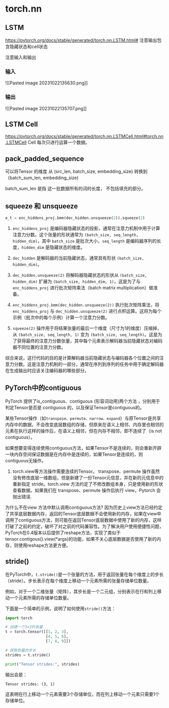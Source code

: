 
# torch.nn
## LSTM
https://pytorch.org/docs/stable/generated/torch.nn.LSTM.html#
注意输出包含隐藏状态和cell状态

注意输入和输出
### 输入
![[Pasted image 20231022135630.png]]
### 输出
![[Pasted image 20231022135707.png]]
## LSTM Cell
https://pytorch.org/docs/stable/generated/torch.nn.LSTMCell.html#torch.nn.LSTMCell
Cell  每次只进行运算一个数据。

## pack_padded_sequence
可以将Tensor 的维度 从 (src_len, batch_size, embedding_size) 转换到（batch_sum_len, embedding_size)

batch_sum_len 是指 这一批数据所有的词的长度， 不包括填充的部分。

## squeeze  和 unsqueeze

```python
e_t = enc_hiddens_proj.bmm(dec_hidden.unsqueeze(2)).squeeze(2)
```
1. `enc_hiddens_proj` 是编码器隐藏状态的投影，通常在注意力机制中用于计算注意力分数。这个张量的形状通常为 `(batch_size, seq_length, hidden_dim)`，其中 `batch_size` 是批次大小，`seq_length` 是编码器序列的长度，`hidden_dim` 是隐藏状态的维度。

2. `dec_hidden` 是解码器的当前隐藏状态，通常具有形状 `(batch_size, hidden_dim)`。

3. `dec_hidden.unsqueeze(2)` 将解码器隐藏状态的形状从 `(batch_size, hidden_dim)` 扩展为 `(batch_size, hidden_dim, 1)`，这是为了与 `enc_hiddens_proj` 进行批次矩阵乘法（batch matrix multiplication）做准备。

4. `enc_hiddens_proj.bmm(dec_hidden.unsqueeze(2))` 执行批次矩阵乘法，将 `enc_hiddens_proj` 与 `dec_hidden.unsqueeze(2)` 进行点积运算。这将为每个示例（批次中的每个示例）计算一个注意力分数。

5. `squeeze(2)` 操作用于将结果张量的最后一个维度（尺寸为1的维度）压缩掉，从 `(batch_size, seq_length, 1)` 变为 `(batch_size, seq_length)`。这是为了获得最终的注意力分数张量，其中每个元素表示解码器当前隐藏状态对编码器不同位置的注意力分数。

综合来说，这行代码的目的是计算解码器当前隐藏状态与编码器各个位置之间的注意力分数。这是注意力机制的一部分，通常在序列到序列的任务中用于确定解码器在生成输出时应该关注编码器的哪些部分。

## PyTorch中的contiguous
PyTorch 提供了is_contiguous、contiguous (形容词动用)两个方法 ，分别用于判定Tensor是否是 contiguous 的，以及保证Tensor是contiguous的。

某些Tensor操作（如`transpose、permute、narrow、expand`）与原Tensor是共享内存中的数据，不会改变底层数组的存储，但原来在语义上相邻、内存里也相邻的元素在执行这样的操作后，在语义上相邻，但在内存不相邻，即不连续了（is not contiguous）。

如果想要变得连续使用contiguous方法，如果Tensor不是连续的，则会重新开辟一块内存空间保证数据是在内存中是连续的，如果Tensor是连续的，则contiguous无操作。
1. torch.view等方法操作需要连续的Tensor。
transpose、permute 操作虽然没有修改底层一维数组，但是新建了一份Tensor元信息，并在新的元信息中的 重新指定 stride。torch.view 方法约定了不修改数组本身，只是使用新的形状查看数据。如果我们在 transpose、permute 操作后执行 view，Pytorch 会抛出错误.

为什么不在view 方法中默认调用contiguous方法?
因为历史上view方法已经约定了共享底层数据内存，返回的Tensor底层数据不会使用新的内存，如果在view中调用了contiguous方法，则可能在返回Tensor底层数据中使用了新的内存，这样打破了之前的约定，破坏了对之前的代码兼容性。为了解决用户使用便捷性问题，PyTorch在0.4版本以后提供了reshape方法，实现了类似于 tensor.contigous().view(*args)的功能，如果不关心底层数据是否使用了新的内存，则使用reshape方法更方便。 


## stride()
在PyTorch中，`t.stride()`是一个张量的方法，用于返回张量在每个维度上的步长（stride）。步长表示在每个维度上移动一个元素所需的张量存储单位数量。 

例如，对于一个二维张量（矩阵），其步长是一个二元组，分别表示在行和列上移动一个元素所需的存储单位数量。

下面是一个简单的示例，说明了如何使用`stride()`方法：

```python
import torch

# 创建一个3x3的张量
t = torch.tensor([[1, 2, 3],
                  [4, 5, 6],
                  [7, 8, 9]])

# 获取张量的步长
strides = t.stride()

print("Tensor strides:", strides)
```

输出会是：

```
Tensor strides: (3, 1)
```

这表明在行上移动一个元素需要3个存储单位，而在列上移动一个元素只需要1个存储单位。
